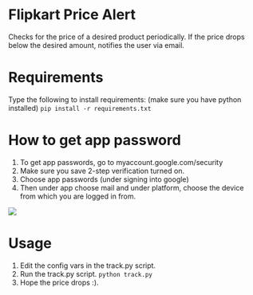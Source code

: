 # Flipkart Price Alert
Checks for the price of a desired product periodically.
If the price drops below the desired amount, notifies the user via email.
# Requirements
Type the following to install requirements: (make sure you have python installed)
`pip install -r requirements.txt`
# How to get app password
1) To get app passwords, go to myaccount.google.com/security 
2) Make sure you save 2-step verification turned on.
3) Choose app passwords (under signing into google)
4) Then under app choose mail and under platform, choose the device from which you are logged in from.

![](https://devanswers.co/wp-content/uploads/2017/02/my-google-app-passwords.png)


# Usage
1) Edit the config vars in the track.py script.
2) Run the track.py script. `python track.py`
3) Hope the price drops :).
